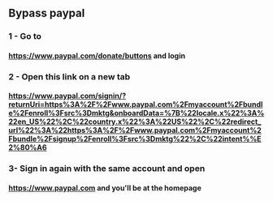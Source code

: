 ## Bypass paypal

### 1 - Go to 
#### https://www.paypal.com/donate/buttons and login

### 2 - Open this link on a new tab
#### https://www.paypal.com/signin/?returnUri=https%3A%2F%2Fwww.paypal.com%2Fmyaccount%2Fbundle%2Fenroll%3Fsrc%3Dmktg&onboardData=%7B%22locale.x%22%3A%22en_US%22%2C%22country.x%22%3A%22US%22%2C%22redirect_url%22%3A%22https%3A%2F%2Fwww.paypal.com%2Fmyaccount%2Fbundle%2Fsignup%2Fenroll%3Fsrc%3Dmktg%22%2C%22intent%%E2%80%A6 

### 3- Sign in again with the same account and open 
#### https://www.paypal.com and you'll be at the homepage
